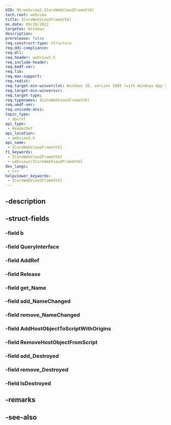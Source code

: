 ```yaml
---
UID: NS:webview2.ICoreWebView2FrameVtbl
tech.root: webview
title: ICoreWebView2FrameVtbl
ms.date: 09/20/2022
targetos: Windows
description: 
prerelease: false
req.construct-type: structure
req.ddi-compliance: 
req.dll: 
req.header: webview2.h
req.include-header: 
req.kmdf-ver: 
req.lib: 
req.max-support: 
req.redist: 
req.target-min-winverclnt: Windows 10, version 1809 (with Windows App SDK 1.1 or later)
req.target-min-winversvr: 
req.target-type: 
req.typenames: ICoreWebView2FrameVtbl
req.umdf-ver: 
req.unicode-ansi: 
topic_type:
 - apiref
api_type:
 - HeaderDef
api_location:
 - webview2.h
api_name:
 - ICoreWebView2FrameVtbl
f1_keywords:
 - ICoreWebView2FrameVtbl
 - webview2/ICoreWebView2FrameVtbl
dev_langs:
 - c++
helpviewer_keywords:
 - ICoreWebView2FrameVtbl
---
```


## -description

## -struct-fields

### -field b

### -field QueryInterface

### -field AddRef

### -field Release

### -field get_Name

### -field add_NameChanged

### -field remove_NameChanged

### -field AddHostObjectToScriptWithOrigins

### -field RemoveHostObjectFromScript

### -field add_Destroyed

### -field remove_Destroyed

### -field IsDestroyed

## -remarks

## -see-also


